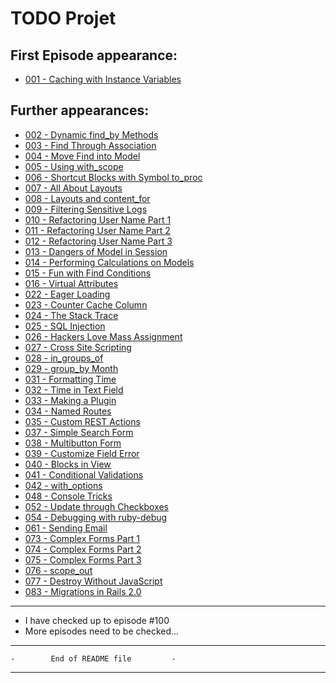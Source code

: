 # TODO Projet

## First Episode appearance:

* [001 - Caching with Instance Variables][ep001]

## Further appearances:

* [002 - Dynamic find_by Methods][ep002]
* [003 - Find Through Association][ep003]
* [004 - Move Find into Model][ep004]
* [005 - Using with_scope][ep005]
* [006 - Shortcut Blocks with Symbol to_proc][ep006]
* [007 - All About Layouts][ep007]
* [008 - Layouts and content_for][ep008]
* [009 - Filtering Sensitive Logs][ep009]
* [010 - Refactoring User Name Part 1][ep010]
* [011 - Refactoring User Name Part 2][ep011]
* [012 - Refactoring User Name Part 3][ep012]
* [013 - Dangers of Model in Session][ep013]
* [014 - Performing Calculations on Models][ep014]
* [015 - Fun with Find Conditions][ep015]
* [016 - Virtual Attributes][ep016]
* [022 - Eager Loading][ep022]
* [023 - Counter Cache Column][ep023]
* [024 - The Stack Trace][ep024]
* [025 - SQL Injection][ep025]
* [026 - Hackers Love Mass Assignment][ep026]
* [027 - Cross Site Scripting][ep027]
* [028 - in\_groups\_of][ep028]
* [029 - group\_by Month][ep029]
* [031 - Formatting Time][ep031]
* [032 - Time in Text Field][ep032]
* [033 - Making a Plugin][ep033]
* [034 - Named Routes][ep034]
* [035 - Custom REST Actions][ep035]
* [037 - Simple Search Form][ep037]
* [038 - Multibutton Form][ep038]
* [039 - Customize Field Error][ep039]
* [040 - Blocks in View][ep040]
* [041 - Conditional Validations][ep041]
* [042 - with\_options][ep042]
* [048 - Console Tricks][ep048]
* [052 - Update through Checkboxes][ep052]
* [054 - Debugging with ruby-debug][ep054]
* [061 - Sending Email][ep061]
* [073 - Complex Forms Part 1][ep073]
* [074 - Complex Forms Part 2][ep074]
* [075 - Complex Forms Part 3][ep075]
* [076 - scope\_out][ep076]
* [077 - Destroy Without JavaScript][ep077]
* [083 - Migrations in Rails 2.0][ep083]

---

* I have checked up to episode #100
* More episodes need to be checked...

---

    -        End of README file         -

---

[ep001]: http://railscasts.com/episodes/1-caching-with-instance-variables "Caching with Instance Variables"
[ep002]: http://railscasts.com/episodes/2-dynamic-find-by-methods "Dynamic find_by Methods"
[ep003]: http://railscasts.com/episodes/3-find-through-association "Find Through Association"
[ep004]: http://railscasts.com/episodes/4-move-find-into-model "Move Find into Model"
[ep005]: http://railscasts.com/episodes/5-using-with-scope "Using with_scope"
[ep006]: http://railscasts.com/episodes/6-shortcut-blocks-with-symbol-to-proc "Shortcut Blocks with Symbol to_proc"
[ep007]: http://railscasts.com/episodes/7-all-about-layouts "All About Layouts"
[ep008]: http://railscasts.com/episodes/8-layouts-and-content-for "Layouts and content_for"
[ep009]: http://railscasts.com/episodes/9-filtering-sensitive-logs "Filtering Sensitive Logs"
[ep010]: http://railscasts.com/episodes/10-refactoring-user-name-part-1 "Refactoring User Name Part 1"
[ep011]: http://railscasts.com/episodes/11-refactoring-user-name-part-2 "Refactoring User Name Part 2"
[ep012]: http://railscasts.com/episodes/12-refactoring-user-name-part-3 "Refactoring User Name Part 3"
[ep013]: http://railscasts.com/episodes/13-dangers-of-model-in-session "Dangers of Model in Session"
[ep014]: http://railscasts.com/episodes/14-performing-calculations-on-models "Performing Calculations on Models"
[ep015]: http://railscasts.com/episodes/15-fun-with-find-conditions "Fun with Find Conditions"
[ep016]: http://railscasts.com/episodes/16-virtual-attributes "Virtual Attributes"
[ep022]: http://railscasts.com/episodes/22-eager-loading "Eager Loading"
[ep023]: http://railscasts.com/episodes/23-counter-cache-column "Counter Cache Column"
[ep024]: http://railscasts.com/episodes/24-the-stack-trace "The Stack Trace"
[ep025]: http://railscasts.com/episodes/25-sql-injection "SQL Injection"
[ep026]: http://railscasts.com/episodes/26-hackers-love-mass-assignment "Hackers Love Mass Assignment"
[ep027]: http://railscasts.com/episodes/27-cross-site-scripting "Cross Site Scripting"
[ep028]: http://railscasts.com/episodes/28-in-groups-of "in_groups_of"
[ep029]: http://railscasts.com/episodes/29-group-by-month "group_by Month"
[ep031]: http://railscasts.com/episodes/31-formatting-time "Formatting Time"
[ep032]: http://railscasts.com/episodes/32-time-in-text-field "Time in Text Field"
[ep033]: http://railscasts.com/episodes/33-making-a-plugin "Making a Plugin"
[ep034]: http://railscasts.com/episodes/34-named-routes "Named Routes"
[ep035]: http://railscasts.com/episodes/35-custom-rest-actions "Custom REST Actions"
[ep037]: http://railscasts.com/episodes/37-simple-search-form "Simple Search Form"
[ep038]: http://railscasts.com/episodes/38-multibutton-form "Multibutton Form"
[ep039]: http://railscasts.com/episodes/39-customize-field-error "Customize Field Error"
[ep040]: http://railscasts.com/episodes/40-blocks-in-view "Blocks in View"
[ep041]: http://railscasts.com/episodes/41-conditional-validations "Conditional Validations"
[ep042]: http://railscasts.com/episodes/42-with-options "with_options"
[ep048]: http://railscasts.com/episodes/48-console-tricks "Console Tricks"
[ep052]: http://railscasts.com/episodes/52-update-through-checkboxes "Update through Checkboxes"
[ep054]: http://railscasts.com/episodes/54-debugging-with-ruby-debug "Debugging with ruby-debug"
[ep061]: http://railscasts.com/episodes/61-sending-email "Sending Email"
[ep073]: http://railscasts.com/episodes/73-complex-forms-part-1 "Complex Forms Part 1"
[ep074]: http://railscasts.com/episodes/74-complex-forms-part-2 "Complex Forms Part 2"
[ep075]: http://railscasts.com/episodes/75-complex-forms-part-3 "Complex Forms Part 3"
[ep076]: http://railscasts.com/episodes/76-scope-out "scope_out"
[ep077]: http://railscasts.com/episodes/77-destroy-without-javascript "Destroy Without JavaScript"
[ep083]: http://railscasts.com/episodes/83-migrations-in-rails-2-0 "Migrations in Rails 2.0"

